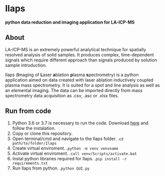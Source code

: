 # Ilaps
**python data reduction and imaging application for LA-ICP-MS**

## About
LA-ICP-MS is an extremely powerful analytical technique for spatially resolved analysis of solid samples. It produces complex, time-dependent signals which require different approach than signals produced by solution sample introduction. 

Ilaps (**I**maging of **L**aser **a**blation **p**lasma **s**pectrometry) is a python application aimed on data created with laser ablation inductively coupled plasma mass spectrometry. It is suited for a spot and line analysis as well as an elemental imaging. The data can be imported directly from mass spectrometry data acquisition as .csv, .asc or .xlsx files.

## Run from code 

1. Python 3.6 or 3.7 is necessary to run the code. Download [here](https://www.python.org/downloads/) and follow the instalation.
2. Copy or clone this repository.
3. Open terminal/cmd and navigate to the Ilaps folder.
.`cd path/to/folder/Ilaps`
4. Create virtual enviroment. 
.`python -m venv venvname`
5. Activate virtual enviroment. 
.`call venv/Scripts/activate.bat`
6. Instal python libraries required for Ilaps.
.`pip install -r requirements.txt`
6. Run Ilaps from python.
.`python GUI.py`
